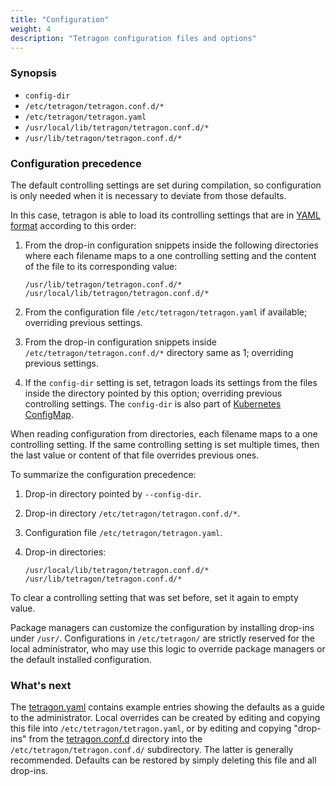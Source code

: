 ```yaml
---
title: "Configuration"
weight: 4
description: "Tetragon configuration files and options"
---
```


### Synopsis

- `config-dir`
- `/etc/tetragon/tetragon.conf.d/*`
- `/etc/tetragon/tetragon.yaml`
- `/usr/local/lib/tetragon/tetragon.conf.d/*`
- `/usr/lib/tetragon/tetragon.conf.d/*`

### Configuration precedence

The default controlling settings are set during compilation, so configuration
is only needed when it is necessary to deviate from those defaults.

In this case, tetragon is able to load its controlling settings that are in
[YAML format](https://yaml.org/) according to this order:

1. From the drop-in configuration snippets inside the following directories
   where each filename maps to a one controlling setting and the content of the
   file to its corresponding value:

   `/usr/lib/tetragon/tetragon.conf.d/*`
   `/usr/local/lib/tetragon/tetragon.conf.d/*`

2. From the configuration file `/etc/tetragon/tetragon.yaml` if available;
   overriding previous settings.

3. From the drop-in configuration snippets inside
   `/etc/tetragon/tetragon.conf.d/*` directory same as 1; overriding previous
   settings.

4. If the `config-dir` setting is set, tetragon loads its settings from the
   files inside the directory pointed by this option; overriding previous
   controlling settings. The `config-dir` is also part of [Kubernetes
   ConfigMap](https://kubernetes.io/docs/concepts/configuration/configmap/).

When reading configuration from directories, each filename maps to a one
controlling setting. If the same controlling setting is set multiple times,
then the last value or content of that file overrides previous ones.

To summarize the configuration precedence:

1. Drop-in directory pointed by `--config-dir`.

2. Drop-in directory `/etc/tetragon/tetragon.conf.d/*`.

3. Configuration file `/etc/tetragon/tetragon.yaml`.

4. Drop-in directories:

   `/usr/local/lib/tetragon/tetragon.conf.d/*`
   `/usr/lib/tetragon/tetragon.conf.d/*`


To clear a controlling setting that was set before, set it again to empty value.

Package managers can customize the configuration by installing drop-ins under
`/usr/`. Configurations in `/etc/tetragon/` are strictly reserved for the local
administrator, who may use this logic to override package managers or the
default installed configuration.

### What's next

The [tetragon.yaml](https://github.com/go-faster/tetragon/blob/main/examples/configuration/tetragon.yaml)
contains example entries showing the defaults as a guide to the administrator.
Local overrides can be created by editing and copying this file into
`/etc/tetragon/tetragon.yaml`, or by editing and copying "drop-ins" from the
[tetragon.conf.d](https://github.com/go-faster/tetragon/tree/main/examples/configuration/tetragon.conf.d)
directory into the `/etc/tetragon/tetragon.conf.d/` subdirectory. The latter is
generally recommended. Defaults can be restored by simply deleting this file
and all drop-ins.

